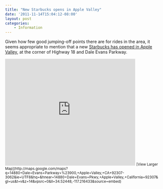 ```yaml
---
title: "New Starbucks opens in Apple Valley"
date: '2011-11-14T15:04:12-08:00'
layout: post
categories:
    - Information
---
```


Given how few good jumping-off points there are for rides in the area, it seems appropriate to mention that a new [Starbucks has opened in Apple Valley](http://www.starbucks.com/store/68574/), at the corner of Highway 18 and Dale Evans Parkway.

<iframe frameborder="0" height="350" loading="lazy" marginheight="0" marginwidth="0" scrolling="no" src="http://maps.google.com/maps?q=14880+Dale+Evans+Parkway+%23900,+Apple+Valley,+CA+92307-3062&ie=UTF8&hq=&hnear=14880+Dale+Evans+Pkwy,+Apple+Valley,+California+92307&gl=us&t=v&z=14&vpsrc=0&ll=34.52448,-117.216433&output=embed" width="425"></iframe>  
<small>[View Larger Map](http://maps.google.com/maps?q=14880+Dale+Evans+Parkway+%23900,+Apple+Valley,+CA+92307-3062&ie=UTF8&hq=&hnear=14880+Dale+Evans+Pkwy,+Apple+Valley,+California+92307&gl=us&t=v&z=14&vpsrc=0&ll=34.52448,-117.216433&source=embed)</small>